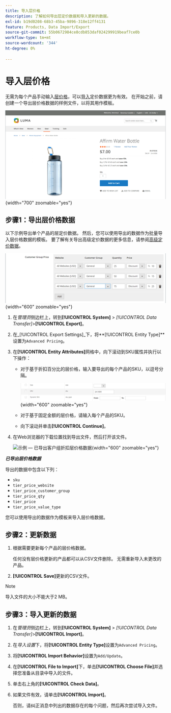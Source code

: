 ```yaml
---
title: 导入层价格
description: 了解如何导出层定价数据和导入更新的数据。
exl-id: b19d0208-68b3-45ba-9896-318e12ff4131
feature: Products, Data Import/Export
source-git-commit: 55b0672984ce8cdb853daf024299919beaf7ce0b
workflow-type: tm+mt
source-wordcount: '344'
ht-degree: 0%

---
```


# 导入层价格

无需为每个产品手动输入[层价格](../catalog/product-price-tier.md)，可以[导入](data-import.md)定价数据更为有效。 在开始之前，请创建一个导出层价格数据的样例文件，以将其用作模板。

![店面示例 — 分层定价](./assets/storefront-tier-pricing-water-bottle.png){width="700" zoomable="yes"}

## 步骤1：导出层价格数据

以下示例导出单个产品的层定价数据。 然后，您可以使用导出的数据作为批量导入层价格数据的模板。 要了解有关导出高级定价数据的更多信息，请参阅[高级定价数据](data-attributes-product.md#advanced-pricing-attributes)。

![产品分层定价](./assets/price-tier-customer-group-discount.png){width="600" zoomable="yes"}

1. 在&#x200B;_管理员_&#x200B;侧边栏上，转到&#x200B;**[!UICONTROL System]** > _[!UICONTROL Data Transfer]_>**[!UICONTROL Export]**。

1. 在&#x200B;_[!UICONTROL Export Settings]_下，将&#x200B;**[!UICONTROL Entity Type]**设置为`Advanced Pricing`。

1. 在&#x200B;**[!UICONTROL Entity Attributes]**&#x200B;网格中，向下滚动到SKU属性并执行以下操作：

   - 对于基于折扣百分比的层价格，输入要导出的每个产品的SKU，以逗号分隔。

     ![数据导出 — 产品SKU](./assets/price-tier-export-sku.png){width="600" zoomable="yes"}

   - 对于基于固定金额的层价格，请输入每个产品的SKU。

   - 向下滚动并单击&#x200B;**[!UICONTROL Continue]**。

1. 在Web浏览器的下载位置找到导出文件，然后打开该文件。

   ![示例 — 已导出客户组折扣层价格数据](./assets/price-tier-customer-group-discount-export.png){width="600" zoomable="yes"}

**_已导出层价格数据_**

导出的数据中包含以下列：

- `sku`
- `tier_price_website`
- `tier_price_customer_group`
- `tier_price_qty`
- `tier_price`
- `tier_price_value_type`

您可以使用导出的数据作为模板来导入层价格数据。

## 步骤2：更新数据

1. 根据需要更新每个产品的层价格数据。

   任何没有层价格更新的产品都可以从CSV文件删除。 无需重新导入未更改的产品。

1. **[!UICONTROL Save]**&#x200B;更新的CSV文件。

>[!NOTE]
>
>导入文件的大小不能大于2 MB。

## 步骤3：导入更新的数据

1. 在&#x200B;_管理员_&#x200B;侧边栏上，转到&#x200B;**[!UICONTROL System]** > _[!UICONTROL Data Transfer]_>**[!UICONTROL Import]**。

1. 在&#x200B;_导入设置_&#x200B;下，将&#x200B;**[!UICONTROL Entity Type]**&#x200B;设置为`Advanced Pricing`。

1. 将&#x200B;**[!UICONTROL Import Behavior]**&#x200B;设置为`Add/Update`。

1. 在&#x200B;**[!UICONTROL File to Import]**&#x200B;下，单击&#x200B;**[!UICONTROL Choose File]**&#x200B;并选择您准备从目录中导入的文件。

1. 单击右上角的&#x200B;**[!UICONTROL Check Data]**。

1. 如果文件有效，请单击&#x200B;**[!UICONTROL Import]**。

   否则，请纠正消息中列出的数据存在的每个问题，然后再次尝试导入文件。
